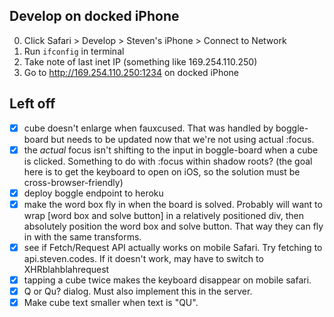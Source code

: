 ## Develop on docked iPhone

0. Click Safari > Develop > Steven's iPhone > Connect to Network
1. Run `ifconfig` in terminal
2. Take note of last inet IP (something like 169.254.110.250)
3. Go to http://169.254.110.250:1234 on docked iPhone

## Left off

- [x] cube doesn't enlarge when fauxcused. That was handled by boggle-board but needs to be updated now that we're not using actual :focus.
- [x] the _actual_ focus isn't shifting to the input in boggle-board when a cube is clicked. Something to do with :focus within shadow roots? (the goal here is to get the keyboard to open on iOS, so the solution must be cross-browser-friendly)
- [x] deploy boggle endpoint to heroku
- [x] make the word box fly in when the board is solved. Probably will want to wrap [word box and solve button] in a relatively positioned div, then absolutely position the word box and solve button. That way they can fly in with the same transforms.
- [x] see if Fetch/Request API actually works on mobile Safari. Try fetching to api.steven.codes. If it doesn't work, may have to switch to XHRblahblahrequest
- [x] tapping a cube twice makes the keyboard disappear on mobile safari.
- [x] Q or Qu? dialog. Must also implement this in the server.
- [x] Make cube text smaller when text is "QU".
